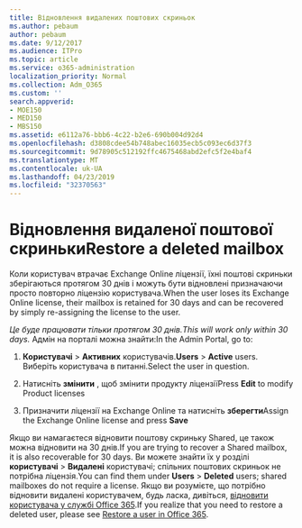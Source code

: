 ```yaml
---
title: Відновлення видалених поштових скриньок
ms.author: pebaum
author: pebaum
ms.date: 9/12/2017
ms.audience: ITPro
ms.topic: article
ms.service: o365-administration
localization_priority: Normal
ms.collection: Adm_O365
ms.custom: ''
search.appverid:
- MOE150
- MED150
- MBS150
ms.assetid: e6112a76-bbb6-4c22-b2e6-690b004d92d4
ms.openlocfilehash: d3808cdee54b748abec16035ecb5c093ec6d37f3
ms.sourcegitcommit: 9d78905c512192ffc4675468abd2efc5f2e4baf4
ms.translationtype: MT
ms.contentlocale: uk-UA
ms.lasthandoff: 04/23/2019
ms.locfileid: "32370563"
---
```

# <a name="restore-a-deleted-mailbox"></a><span data-ttu-id="66871-102">Відновлення видаленої поштової скриньки</span><span class="sxs-lookup"><span data-stu-id="66871-102">Restore a deleted mailbox</span></span>

<span data-ttu-id="66871-103">Коли користувач втрачає Exchange Online ліцензії, їхні поштові скриньки зберігаються протягом 30 днів і можуть бути відновлені призначаючи просто повторно ліцензію користувача.</span><span class="sxs-lookup"><span data-stu-id="66871-103">When the user loses its Exchange Online license, their mailbox is retained for 30 days and can be recovered by simply re-assigning the license to the user.</span></span>
  
 <span data-ttu-id="66871-104">*Це буде працювати тільки протягом 30 днів.*</span><span class="sxs-lookup"><span data-stu-id="66871-104">*This will work only within 30 days.*</span></span>  <span data-ttu-id="66871-105">Адмін на порталі можна знайти:</span><span class="sxs-lookup"><span data-stu-id="66871-105">In the Admin Portal, go to:</span></span> 
  
1. <span data-ttu-id="66871-106">**Користувачі** \> **Активних** користувачів.</span><span class="sxs-lookup"><span data-stu-id="66871-106">**Users** \> **Active** users.</span></span> <span data-ttu-id="66871-107">Виберіть користувача в питанні.</span><span class="sxs-lookup"><span data-stu-id="66871-107">Select the user in question.</span></span> 
    
2. <span data-ttu-id="66871-108">Натисніть **змінити** , щоб змінити продукту ліцензії</span><span class="sxs-lookup"><span data-stu-id="66871-108">Press **Edit** to modify Product licenses</span></span> 
    
3. <span data-ttu-id="66871-109">Призначити ліцензії на Exchange Online та натисніть **зберегти**</span><span class="sxs-lookup"><span data-stu-id="66871-109">Assign the Exchange Online license and press **Save**</span></span>
    
<span data-ttu-id="66871-110">Якщо ви намагаєтеся відновити поштову скриньку Shared, це також можна відновити на 30 днів.</span><span class="sxs-lookup"><span data-stu-id="66871-110">If you are trying to recover a Shared mailbox, it is also recoverable for 30 days.</span></span> <span data-ttu-id="66871-111">Ви можете знайти їх у розділі **користувачі** \> **Видалені** користувачі; спільних поштових скриньок не потрібна ліцензія.</span><span class="sxs-lookup"><span data-stu-id="66871-111">You can find them under **Users** \> **Deleted** users; shared mailboxes do not require a license.</span></span> <span data-ttu-id="66871-112">Якщо ви розумієте, що потрібно відновити видалені користувачем, будь ласка, дивіться, [відновити користувача у службі Office 365](https://docs.microsoft.com/en-us/office365/admin/add-users/restore-user).</span><span class="sxs-lookup"><span data-stu-id="66871-112">If you realize that you need to restore a deleted user, please see [Restore a user in Office 365](https://docs.microsoft.com/en-us/office365/admin/add-users/restore-user).</span></span>
  

